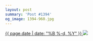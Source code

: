 ```yaml
---
layout: post
summary: 'Post #1394'
og_image: 1394-960.jpg
---
```


<p>
 <time>
  <a href="/1394">
   {{ page.date | date: "%B %-d, %Y" }}
  </a>
 </time>
 <a href="/1394">
  <img sizes="(min-width: 700px) 50vw, calc(100vw - 2rem)" src="{{ site.assets_url }}/1394-480.jpg" srcset="{{ site.assets_url }}/1394-240.jpg 240w, {{ site.assets_url }}/1394-480.jpg 480w, {{ site.assets_url }}/1394-720.jpg 720w, {{ site.assets_url }}/1394-960.jpg 960w"/>
 </a>
</p>
